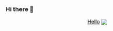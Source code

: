 ### Hi there 👋

<!--
**dexter00786/dexter00786** is a ✨ _special_ ✨ repository because its `README.md` (this file) appears on your GitHub profile.

Here are some ideas to get you started:

- 🔭 I’m currently working on ...
- 🌱 I’m currently learning ...
- 👯 I’m looking to collaborate on ...
- 🤔 I’m looking for help with ...
- 💬 Ask me about ...
- 📫 How to reach me: ...
- 😄 Pronouns: ...
- ⚡ Fun fact: ...
-->

<p align='center'><a href="#">
  <a href="https://github-readme-stats.vercel.app/api?username=dexter00786&show_icons=true">Hello</a>
  <img align="center" src="https://github-readme-stats.vercel.app/api?username=dexter00786" />
</a></p>
